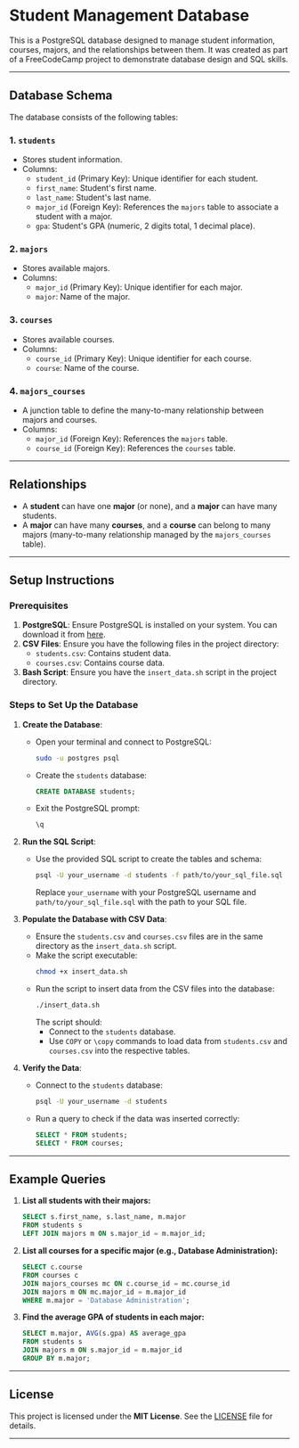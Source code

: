 # Student Management Database

This is a PostgreSQL database designed to manage student information, courses, majors, and the relationships between them. It was created as part of a FreeCodeCamp project to demonstrate database design and SQL skills.

---

## Database Schema

The database consists of the following tables:

### 1. **`students`**
   - Stores student information.
   - Columns:
     - `student_id` (Primary Key): Unique identifier for each student.
     - `first_name`: Student's first name.
     - `last_name`: Student's last name.
     - `major_id` (Foreign Key): References the `majors` table to associate a student with a major.
     - `gpa`: Student's GPA (numeric, 2 digits total, 1 decimal place).

### 2. **`majors`**
   - Stores available majors.
   - Columns:
     - `major_id` (Primary Key): Unique identifier for each major.
     - `major`: Name of the major.

### 3. **`courses`**
   - Stores available courses.
   - Columns:
     - `course_id` (Primary Key): Unique identifier for each course.
     - `course`: Name of the course.

### 4. **`majors_courses`**
   - A junction table to define the many-to-many relationship between majors and courses.
   - Columns:
     - `major_id` (Foreign Key): References the `majors` table.
     - `course_id` (Foreign Key): References the `courses` table.

---

## Relationships

- A **student** can have one **major** (or none), and a **major** can have many students.
- A **major** can have many **courses**, and a **course** can belong to many majors (many-to-many relationship managed by the `majors_courses` table).

---

## Setup Instructions

### Prerequisites
1. **PostgreSQL**: Ensure PostgreSQL is installed on your system. You can download it from [here](https://www.postgresql.org/download/).
2. **CSV Files**: Ensure you have the following files in the project directory:
   - `students.csv`: Contains student data.
   - `courses.csv`: Contains course data.
3. **Bash Script**: Ensure you have the `insert_data.sh` script in the project directory.

### Steps to Set Up the Database

1. **Create the Database**:
   - Open your terminal and connect to PostgreSQL:
     ```bash
     sudo -u postgres psql
     ```
   - Create the `students` database:
     ```sql
     CREATE DATABASE students;
     ```
   - Exit the PostgreSQL prompt:
     ```sql
     \q
     ```

2. **Run the SQL Script**:
   - Use the provided SQL script to create the tables and schema:
     ```bash
     psql -U your_username -d students -f path/to/your_sql_file.sql
     ```
     Replace `your_username` with your PostgreSQL username and `path/to/your_sql_file.sql` with the path to your SQL file.

3. **Populate the Database with CSV Data**:
   - Ensure the `students.csv` and `courses.csv` files are in the same directory as the `insert_data.sh` script.
   - Make the script executable:
     ```bash
     chmod +x insert_data.sh
     ```
   - Run the script to insert data from the CSV files into the database:
     ```bash
     ./insert_data.sh
     ```
     The script should:
     - Connect to the `students` database.
     - Use `COPY` or `\copy` commands to load data from `students.csv` and `courses.csv` into the respective tables.

4. **Verify the Data**:
   - Connect to the `students` database:
     ```bash
     psql -U your_username -d students
     ```
   - Run a query to check if the data was inserted correctly:
     ```sql
     SELECT * FROM students;
     SELECT * FROM courses;
     ```

---

## Example Queries

1. **List all students with their majors:**
   ```sql
   SELECT s.first_name, s.last_name, m.major
   FROM students s
   LEFT JOIN majors m ON s.major_id = m.major_id;
   ```

2. **List all courses for a specific major (e.g., Database Administration):**
   ```sql
   SELECT c.course
   FROM courses c
   JOIN majors_courses mc ON c.course_id = mc.course_id
   JOIN majors m ON mc.major_id = m.major_id
   WHERE m.major = 'Database Administration';
   ```

3. **Find the average GPA of students in each major:**
   ```sql
   SELECT m.major, AVG(s.gpa) AS average_gpa
   FROM students s
   JOIN majors m ON s.major_id = m.major_id
   GROUP BY m.major;
   ```

---

## License

This project is licensed under the **MIT License**. See the [LICENSE](LICENSE) file for details.

---
